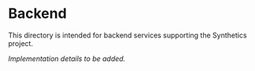 # Backend

This directory is intended for backend services supporting the Synthetics project.

_Implementation details to be added._
